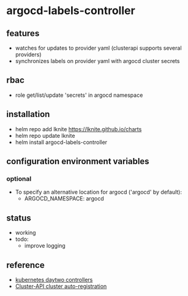 # argocd-labels-controller

## features ##
- watches for updates to provider yaml (clusterapi supports several providers)
- synchronizes labels on provider yaml with argocd cluster secrets

## rbac ##
- role get/list/update 'secrets' in argocd namespace

## installation ##
- helm repo add lknite https://lknite.github.io/charts
- helm repo update lknite
- helm install argocd-labels-controller

## configuration environment variables ##

### optional ###
- To specify an alternative location for argocd ('argocd' by default):
  - ARGOCD_NAMESPACE: argocd
  
## status ##
- working
- todo:
  - improve logging

## reference ##
- [kubernetes daytwo controllers](https://www.travisloyd.xyz/2023/07/08/kubernetes-daytwo-controllers/)
- [Cluster-API cluster auto-registration](https://github.com/argoproj/argo-cd/issues/9033)

